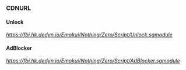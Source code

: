 ### CDNURL ###


#### Unlock ####
*https://fbi.hk.dedyn.io/Emokui/Nothing/Zero/Script/Unlock.sgmodule*



#### AdBlocker ####
*https://fbi.hk.dedyn.io/Emokui/Nothing/Zero/Script/AdBlocker.sgmodule*
